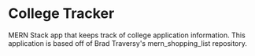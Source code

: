# College Tracker 
MERN Stack app that keeps track of college application information. 
This application is based off of Brad Traversy's mern_shopping_list repository. 

